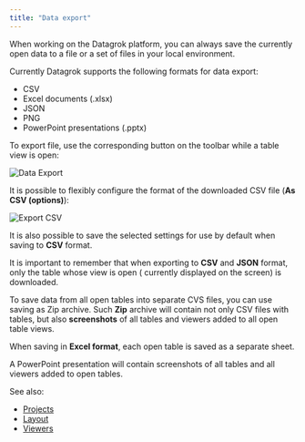 ```yaml
---
title: "Data export"
---
```


When working on the Datagrok platform, you can always save the currently open data to a file or a set of files in your
local environment.

Currently Datagrok supports the following formats for data export:

* CSV
* Excel documents (.xlsx)
* JSON
* PNG
* PowerPoint presentations (.pptx)

To export file, use the corresponding button on the toolbar while a table view is open:

![Data Export](../../uploads/pictures/export.png "Data Export")

It is possible to flexibly configure the format of the downloaded CSV file (**As CSV (options)**):

![Export CSV](../../uploads/pictures/export-csv.png "Export CSV")

It is also possible to save the selected settings for use by default when saving to **CSV** format.

It is important to remember that when exporting to **CSV** and **JSON** format, only the table whose view is open (
currently displayed on the screen) is downloaded.

To save data from all open tables into separate CVS files, you can use saving as Zip archive. Such **Zip** archive will
contain not only CSV files with tables, but also **screenshots** of all tables and viewers added to all open table
views.

When saving in **Excel format**, each open table is saved as a separate sheet.

A PowerPoint presentation will contain screenshots of all tables and all viewers added to open tables.

See also:

* [Projects](../../datagrok/concepts/project/project.md)
* [Layout](../../visualize/view-layout.md)
* [Viewers](../../visualize/viewers/viewers.md)
